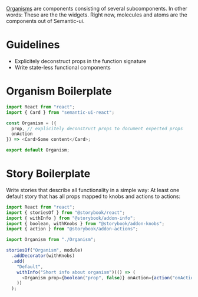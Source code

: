 [Organisms](http://atomicdesign.bradfrost.com/chapter-2/#organisms) are
components consisting of several subcomponents. In other words: These are the
the widgets. Right now, molecules and atoms are the components out of
Semantic-ui.

# Guidelines

* Explicitely deconstruct props in the function signature
* Write state-less functional components

# Organism Boilerplate

```javascript
import React from "react";
import { Card } from "semantic-ui-react";

const Organism = ({
  prop, // explicitely deconstruct props to document expected props
  onAction
}) => <Card>Some content</Card>;

export default Organism;
```

# Story Boilerplate

Write stories that describe all functionality in a simple way: At least one
default story that has all props mapped to knobs and actions to actions:

```javascript
import React from "react";
import { storiesOf } from "@storybook/react";
import { withInfo } from "@storybook/addon-info";
import { boolean, withKnobs } from "@storybook/addon-knobs";
import { action } from "@storybook/addon-actions";

import Organism from "./Organism";

storiesOf("Organism", module)
  .addDecorator(withKnobs)
  .add(
    "Default",
    withInfo("Short info about organism")(() => (
      <Organism prop={boolean("prop", false)} onAction={action("onAction")} />
    ))
  );
```
